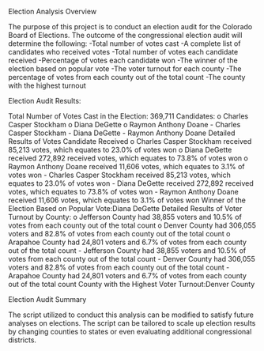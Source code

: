 Election Analysis Overview

The purpose of this project is to conduct an election audit for the Colorado Board of Elections. 
The outcome of the congressional election audit will determine the following: 
-Total number of votes cast
-A complete list of candidates who received votes
-Total number of votes each candidate received
-Percentage of votes each candidate won
-The winner of the election based on popular vote
-The voter turnout for each county
-The percentage of votes from each county out of the total count
-The county with the highest turnout


Election Audit Results:

Total Number of Votes Cast in the Election: 369,711
Candidates:
o	Charles Casper Stockham
o	Diana DeGette
o	Raymon Anthony Doane 
	- Charles Casper Stockham
	- Diana DeGette
	- Raymon Anthony Doane 
Detailed Results of Votes Candidate Received
o	Charles Casper Stockham received 85,213 votes, which equates to 23.0% of votes won
o	Diana DeGette received 272,892 received votes, which equates to 73.8% of votes won
o	Raymon Anthony Doane received 11,606 votes, which equates to 3.1% of votes won
	- Charles Casper Stockham received 85,213 votes, which equates to 23.0% of votes won
	- Diana DeGette received 272,892 received votes, which equates to 73.8% of votes won
	- Raymon Anthony Doane received 11,606 votes, which equates to 3.1% of votes won
Winner of the Election Based on Popular Vote:Diana DeGette
Detailed Results of Voter Turnout by County:
o	Jefferson County had 38,855 voters and 10.5% of votes from each county out of the total count
o	Denver County had 306,055 voters and 82.8% of votes from each county out of the total count
o	Arapahoe County had 24,801 voters and 6.7% of votes from each county out of the total count
	- Jefferson County had 38,855 voters and 10.5% of votes from each county out of the total count
	- Denver County had 306,055 voters and 82.8% of votes from each county out of the total count
	- Arapahoe County had 24,801 voters and 6.7% of votes from each county out of the total count
County with the Highest Voter Turnout:Denver County

Election Audit Summary

The script utilized to conduct this analysis can be modified to satisfy future analyses on elections. The script can be tailored 
to scale up election results by changing counties to states or even evaluating additional congressional districts.